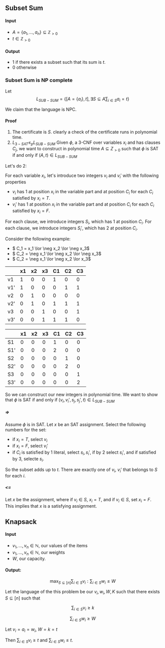 

## Subset Sum

#### Input

- $A = \{a_1, ... , a_n \} \subseteq \mathbb Z_{> 0}$
- $t \in  \mathbb Z_{> 0}$

#### Output

- 1 if there exists a subset such that its sum is $t$.
- 0 otherwise


### Subset Sum is NP complete

Let 
$$
L_{SUB-SUM} = \{[ A=\{a_i\}, t ], \exists S \subseteq A \sum_{i \in S} a_i =
t\}
$$

We claim that the language is NPC.

#### Proof

1. The certificate is $S$. clearly a check of the certificate runs in polynomial
   time.
2. $L_{3-SAT} \leq_p L_{SUB-SUM}$ Given $\phi$, a 3-CNF over variables $x_i$ and
   has clauses $C_j$, we want to construct in polynomial time $A \subseteq Z_{> 0}$
   such that $\phi$ is SAT if and only if $(A,t) \in L_{SUB-SUM}$

Let's do 2:

For each variable $x_i$, let's introduce two integers $v_i$ and $v_i'$ with the
following properties

- $v_i$ has 1 at position $x_i$ in the variable part and at position $C_i$ for
    each $C_i$ satisfied by $x_i = T$.
- $v_i'$ has 1 at position $x_i$ in the variable part and at position $C_i$ for
    each $C_i$ satisfied by $x_i = F$.

For each clause, we introduce integers $S_i$, which has 1 at position $C_i$.
For each clause, we introduce integers $S_i'$, which has 2 at position $C_i$.

Consider the following example:

- $ C_1 = x_1 \lor \neg x_2 \lor \neg x_3$
- $ C_2 = \neg x_1 \lor \neg x_2 \lor \neg x_3$
- $ C_2 = \neg x_1 \lor \neg x_2 \lor x_3$

|   |x1 |x2 |x3 |C1 |C2 |C3 |
|---|---|---|---|---|---|---|
|v1 | 1 | 0 | 0 | 1 | 0 | 0 |
|v1'| 1 | 0 | 0 | 0 | 1 | 1 |
|v2 | 0 | 1 | 0 | 0 | 0 | 0 |
|v2'| 0 | 1 | 0 | 1 | 1 | 1 |
|v3 | 0 | 0 | 1 | 0 | 0 | 1 |
|v3'| 0 | 0 | 1 | 1 | 1 | 0 |

  
|   | x1| x2| x3| C1| C2| C3|
|---|---|---|---|---|---|---|
|S1 | 0 | 0 | 0 |  1|  0|  0|
|S1'| 0 | 0 | 0 |  2|  0|  0|
|S2 | 0 | 0 | 0 |  0|  1|  0|
|S2'| 0 | 0 | 0 |  0|  2|  0|
|S3 | 0 | 0 | 0 |  0|  0|  1|
|S3'| 0 | 0 | 0 |  0|  0|  2|

So we can construct our new integers in polynomial time. We want to show that
$\phi$ is SAT if and only if $(v_i, v_i', s_j, s_j', t) \in L_{SUB-SUM}$

##### =>

Assume $\phi$ is in SAT. Let $x$ be an SAT assignment. Select the following
numbers for the set:

- if $x_i = T$, select $v_i$
- if $x_i = F$, select $v_i'$
- if $C_i$ is satisfied by 1 literal, select $s_i, s_i'$, if by 2 select
    $s_i'$, and if satisfied by 3, selecte $s_i$.

So the subset adds up to $t$. There are exactly one of $v_i$, $v_i'$ that
belongs to $S$ for each $i$.

##### <=

Let $x$ be the assignment, where if $v_i \in S$, $x_i = T$, and if $v_i \in S$,
set $x_i  = F$. This implies that $x$ is a satisfying assignment.

## Knapsack

#### Input

- $v_1, ..., v_n \in \mathbb N$, our values of the items
- $v_1, ..., v_n \in \mathbb N$, our weights
- $W$, our capacity.

#### Output:

$$
\max_{S \subseteq [n]} \sum_{i \in S} v_i : \sum_{i \in S} w_i \leq W
$$

Let the language of the this problem be our $v_i, w_i, W, K$ such that there
exists $S \subseteq [n]$ such that

$$
\sum_{i \in S} v_i \geq k
$$

$$
\sum_{i \in S} w_i \geq W
$$

Let $v_i = a_i = w_i$, $W = k = t$

Then $\sum_{i \in S} v_i \geq t$ and $\sum_{i \in S} w_i \leq t$.
